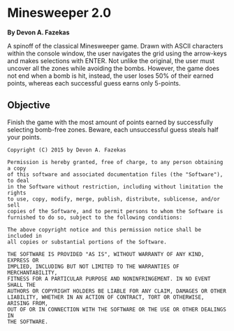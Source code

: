 # Minesweeper 2.0

**By Devon A. Fazekas**

A spinoff of the classical Minesweeper game. Drawn with ASCII characters within the console window, the user navigates the grid using the arrow-keys and makes selections with ENTER. Not unlike the original, the user must uncover all the zones while avoiding the bombs. However, the game does not end when a bomb is hit, instead, the user loses 50% of their earned points, whereas each successful guess earns only 5-points.

## Objective

Finish the game with the most amount of points earned by successfully selecting bomb-free zones. Beware, each unsuccessful guess steals half your points.

```
Copyright (C) 2015 by Devon A. Fazekas

Permission is hereby granted, free of charge, to any person obtaining a copy
of this software and associated documentation files (the "Software"), to deal
in the Software without restriction, including without limitation the rights
to use, copy, modify, merge, publish, distribute, sublicense, and/or sell
copies of the Software, and to permit persons to whom the Software is
furnished to do so, subject to the following conditions:

The above copyright notice and this permission notice shall be included in
all copies or substantial portions of the Software.

THE SOFTWARE IS PROVIDED "AS IS", WITHOUT WARRANTY OF ANY KIND, EXPRESS OR
IMPLIED, INCLUDING BUT NOT LIMITED TO THE WARRANTIES OF MERCHANTABILITY,
FITNESS FOR A PARTICULAR PURPOSE AND NONINFRINGEMENT. IN NO EVENT SHALL THE
AUTHORS OR COPYRIGHT HOLDERS BE LIABLE FOR ANY CLAIM, DAMAGES OR OTHER
LIABILITY, WHETHER IN AN ACTION OF CONTRACT, TORT OR OTHERWISE, ARISING FROM,
OUT OF OR IN CONNECTION WITH THE SOFTWARE OR THE USE OR OTHER DEALINGS IN
THE SOFTWARE.
```
